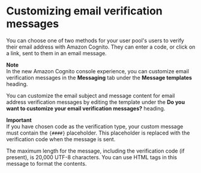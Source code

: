 # Customizing email verification messages<a name="cognito-user-pool-settings-email-verification-message-customization"></a>

You can choose one of two methods for your user pool's users to verify their email address with Amazon Cognito\. They can enter a code, or click on a link, sent to them in an email message\.

**Note**  
In the new Amazon Cognito console experience, you can customize email verification messages in the **Messaging** tab under the **Message templates** heading\.

You can customize the email subject and message content for email address verification messages by editing the template under the **Do you want to customize your email verification messages?** heading\.

**Important**  
If you have chosen code as the verification type, your custom message must contain the `{####}` placeholder\. This placeholder is replaced with the verification code when the message is sent\.

The maximum length for the message, including the verification code \(if present\), is 20,000 UTF\-8 characters\. You can use HTML tags in this message to format the contents\.
